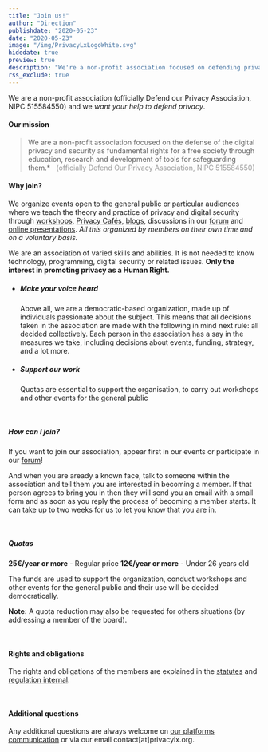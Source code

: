 ```yaml
---
title: "Join us!"
author: "Direction"
publishdate: "2020-05-23"
date: "2020-05-23"
image: "/img/PrivacyLxLogoWhite.svg"
hidedate: true
preview: true
description: "We're a non-profit association focused on defending privacy. Learn how you can become a member!"
rss_exclude: true
---
```


We are a non-profit association (officially Defend our Privacy
Association, NIPC 515584550) and we *want your help to defend
privacy*.
&nbsp;

#### Our mission

> We are a non-profit association focused on the defense of the
digital privacy and security as fundamental rights for a
free society through education, research and development of
tools for safeguarding them.* &nbsp; <a style="color:
#9b9b9b">(officially Defend Our Privacy Association, NIPC
515584550)</a> &nbsp;

#### Why join?

We organize events open to the general public or particular audiences
where we teach the theory and practice of privacy and digital security
through [workshops](/events/), [Privacy Cafés](/events/privacy-cafe-mill-feb2020/), [blogs](/post/),
discussions in our [forum](https://cafe.privacylx.org/) and [online
presentations](/resources/). *All this organized by members on their
own time and on a voluntary basis.*

We are an association of varied skills and abilities. It is not needed
to know technology, programming, digital security or related issues.
**Only the interest in promoting privacy as a Human Right.**

* ##### **Make your voice heard**

    Above all, we are a democratic-based organization, made up of
    individuals passionate about the subject. This means that all
    decisions taken in the association are made with the following in mind
    next rule: all decided collectively. Each person in the
    association has a say in the measures we take,
    including decisions about events, funding, strategy, and
    a lot more.

* ##### **Support our work**

    Quotas are essential to support the organisation, to carry out
    workshops and other events for the general public

&nbsp;

##### How can I join?

If you want to join our association, appear first in our events or
participate in our [forum](cafe.privacylx.org/)!

And when you are aready a known face, talk to someone within the
association and tell them you are interested in becoming a member. If
that person agrees to bring you in then they will send you an email
with a small form and as soon as you reply the process of becoming a
member starts. It can take up to two weeks for us to let you know that
you are in.

&nbsp;

##### Quotas

**25€/year or more** - Regular price
**12€/year or more** - Under 26 years old

The funds are used to support the organization, conduct workshops and
other events for the general public and their use will be decided
democratically.

**Note:** A quota reduction may also be requested for others
situations (by addressing a member of the board).

&nbsp;
#### Rights and obligations

The rights and obligations of the members are explained in the
[statutes](TODO-add-link) and [regulation
internal](TODO-add-link).&nbsp;

&nbsp;
#### Additional questions
Any additional questions are always welcome on [our platforms
communication](/community/) or via our email
contact[at]privacylx.org.

&nbsp;

